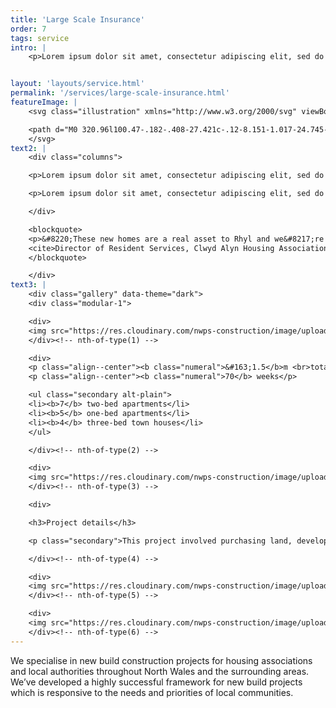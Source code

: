 ```yaml
---
title: 'Large Scale Insurance'
order: 7
tags: service
intro: |
    <p>Lorem ipsum dolor sit amet, consectetur adipiscing elit, sed do eiusmod tempor incididunt ut labore et dolore magna aliqua. Ut enim ad minim veniam, quis nostrud exercitation ullamco laboris. Lorem ipsum dolor sit amet, consectetur adipiscing. Lorem ipsum dolor sit amet, consectetur adipiscing elit, sed do eiusmod tempor incididunt ut labore et dolore magna aliqua. Ut enim ad minim veniam, quis nostrud exercitation ullamco laboris. Lorem ipsum dolor sit amet, consectetur adipiscing.</p>


layout: 'layouts/service.html'
permalink: '/services/large-scale-insurance.html'
featureImage: |
    <svg class="illustration" xmlns="http://www.w3.org/2000/svg" viewBox="0 0 771 361">

    <path d="M0 320.96l100.47-.182-.408-27.421c-.12-8.151-1.017-24.745-1.017-24.745s32.451 25.136 52.631 27.437c20.316 2.316 34.137-17.922 34.137-17.922s3.273 22.238 11.404 25.054c8.156 2.823 18.55.564 19.135-2.339.457-2.26-.327-18.106.307-33.822.179-4.429.471-8.852.936-12.96 2.1-18.586 7.966-34.335 7.966-34.335s-2.2 14.969-11.69 11.594c-9.454-3.361-11.255-7.929-23.773-15.785-12.443-7.808-9.336-2.609-25.74-13.101-16.273-10.411-28.438-16.345-30.786-20.091-2.342-3.74-7.995-11.861-7.995-11.861s-6.662 6.392-7.277 8.132c-.615 1.74 2.102 9.269 6.738 15.038 4.65 5.781 26.067 16.783 37.06 24.247 11.057 7.506 19.09 11.227 28.205 17.064 9.153 5.862 26.275 8.047 26.275 8.047s3.803 3.501-1.23 3.587c-5.024.086-12.254-6.905-15.435-1.515-3.183 5.392-13.225 28.382-12.263 26.938.962-1.443 7.085-9.39 3.336-12.19a20.906 20.906 0 00-2.018-1.362c-2.665-1.556-6.198-2.635-22.85-10.324-20.627-9.52-27.576-12.91-35.583-21.52-7.969-8.572-20.896-26.006-20.896-26.006l-6 8.117s-.225 6.255 3.776 14.173c4.016 7.943 6.38 13.495 22.204 24.096 15.949 10.68 45.003 23.405 54.059 26.14 9.088 2.747 23.513 3.282 26.179 2.53 2.667-.753 4.062-10.103 4.008-11.893-.056-1.79-11.149-2.697-14.827-2.644-3.675.054-7 12.614-22.52 18.535-15.47 5.906-51.27 7.68-37.112 3.452 14.205-4.24 36.32-8.446 18.399-8.927-17.823-.48-42.794-4.394-48.689-6.075-5.88-1.683-7.457 1.512-11.106-3.72-3.64-5.22-10.867-13.87-10.918-17.717-.05-3.843 5.945-13.376 9.7-21.465 3.751-8.082 12.196-24.934 13.751-28.435 1.555-3.498 13.762-25.234 18.139-32.937 4.372-7.697 16.357-22.496 25.816-34.121 9.457-11.62 27.971-25.295 36.58-32.457 8.615-7.166 16.41-9.188 22.57-11.488 6.168-2.304 29.695-8.757 31.677-8.842 1.984-.084 3.714 1.901 7.243-1.334 3.53-3.23 4.818-4.315 4.818-4.315s-2.255 10.725-.593 19.595c1.185 6.32 5.753 21.623 8.33 30.6 1.049 3.659 1.767 6.26 1.786 6.764.067 1.738-.239 11.169-.239 11.169s.038-7.68-2.977-7.576c-3.014.101-12.103 7.722-12.242 3.895-.14-3.823 3.391-7.77-.773-21.146-4.144-13.315-3.546-24.352-4.676-28.082-1.128-3.725-4.532-6.326-4.532-6.326s-1.225 2.791.683 9.915c1.912 7.142 6.748 21.443 7.087 30.777.34 9.36 1.658 18.015.96 26.408-.7 8.41-3.012 18.639-3.012 18.639s-9.189-14.067-9.381-19.64c-.194-5.563 4.2-22.725-2.168-33.904-6.337-11.124-14.902-20.733-25.363-18.945-10.433 1.783-27.817 10.658-33.142 18.718-5.326 8.063-13.488 20.002-17.783 30.79-4.303 10.805-9.626 19.934-5.838 29.155 3.8 9.259 4.893 14.095 16.333 13.097 11.478-1 28.518-5.299 28.747-8.797.23-3.497-16.99-31.08-16.99-31.08s-22.1 4.157-10.935 7.252c11.211 3.109 17.774 2.907 13.226 4.78-4.545 1.87-29.625 5.047-15.916 5.327 13.768.284 18.374.495 18.374.495s11.14 9.42 16.32 16.957c5.202 7.567 18.112 36.863 23.41 45.267 5.317 8.434 41.357 57.89 48.835 65.08 7.508 7.22 31.185 27.218 34.568 24.985 3.382-2.236 6.32-6.677 9.125-14.06 2.801-7.373 4.92-14.364 7.759-13.295 2.84 1.072 14.9 11.992 14.9 11.992s-4.205 22.215-8.73 22.98c-4.521.767-15.974-5.084-15.226-3.98.745 1.105 19.559 6.554 30.24 9.1 10.721 2.557 34.285 5.073 35.427-.169 1.145-5.235-12.08-6.653-10.603-5.542 1.478 1.109 10.128 3.302 11.748.307 1.62-2.993-9.024-9.26-6.837-8.16 2.189 1.105 10.898 10.753 11.407 7.014.508-3.734-5.018-13.755-5.018-13.755s6.484 14.496 6.85 8.146c.364-6.34-1.445-13.394-4.511-17.454-3.058-4.048-22.438-9.4-22.438-9.4l-13.097-8.69s-1.552 4.06-1.498 5.164c.053 1.103 10.816 5.41 10.187 6.893-.63 1.48-13.046 6.396-16.183 6.793-3.138.397-16.882-9.403-20.533-13.03-3.642-3.62-6.463-20.01-16.101-26.778-9.596-6.738-10.987-7.076-17.537-15.993-6.522-8.88-19.185-27.599-26.205-42.741-6.975-15.05-12.503-28.29-12.503-28.29s12.665-11.96 16.135-18.03c3.467-6.065 14.152-25.302 14.152-25.302s-8.647 11.12-10.196 5.93c-1.546-5.179-3.814-11.715-3.238-14.168.574-2.454 3.533-3.951 3.533-3.951s6.818 10.898 12.214 11.063c5.405.16 16.571-7.565 21.769-12.64 5.198-5.077 17.887-24.375 17.887-24.375s-17.507-12.81-29.04-22.669c-11.463-9.797-22.908-20.894-25.044-24.541-2.135-3.64-5.918-7.195-5.693-9.921.226-2.726 4.152-3.935 4.152-3.935s5.756 11.275 12.079 19.505c6.352 8.263 48.047 36.164 53.82 35.93 5.782-.233 11.963-33.442 8.682-44.667-3.268-11.182-7.703-18.838-7.703-18.838s3.438 8.05 3.929 17.984c.493 9.961-5.138 33.723-6.222 32.383-1.085-1.34 8.137-21.104 2.946-37.037-5.164-15.84-2.471-15.975-9.04-19.396-6.55-3.414-12-5.176-12.287-4.141-.29 1.035 5.798 9.24 5.24 18.83-.563 9.613-7.628 31.929-9.37 30.628-1.743-1.298 9.062-22.74 6.493-34.588-2.558-11.798-2.684-14.512-6.74-15.324-4.05-.81-20.179 4.09-24.729 6.692-4.541 2.601-7.843 11.247-7.843 11.247s-4.124-3.53-3.974.193c.148 3.73 2.688 9.045 5.163 12.674 2.48 3.633 7.93 14.327 5.416 18.207-2.513 3.88-10.486 13.15-10.261 10.394.224-2.753 4.68-8.091 1.422-14.449-3.25-6.34-3.107-11.118-8.303-8.153-5.192 2.966-6.55 10.87-6.353 15.986.193 5.122 1.983 8.47 1.983 8.47l4.106 2.913s-3.498 4.268-4.684 8.095c-1.186 3.831 4.698 26.733 6.155 29.8 1.459 3.07 13.829 18.312 15.85 18.242 2.023-.07 6.67-1.975 6.67-1.975s-2.981 9.55-4.495 13.804c-1.515 4.26-15.837 34.958-18.105 37.49-2.267 2.534-6.127 7.583-6.127 7.583s14.562-16.638 16.97-24.112c2.404-7.464 9.45-25.237 9.862-23.5.41 1.741.554 13.33-.183 20.045-.74 6.724-2.482 13.842-3.42 24.135-.94 10.32-3.544 38.564-3.544 38.564s.018 8.963 1.23 13.608c1.212 4.656 17.788 23.536 14.69 23.582-3.095.047-31.779-6.74-17.417 2.426 14.461 9.23 35.783 22.469 35.783 22.469s-32.615-3.281-24.104 2.817c8.546 6.126 29.697 13.267 22.785 14.429-6.902 1.161-29.907-3.037-29.833-1.21.073 1.83-.352 8.424-5.524 8.464-5.163.039-22.46-3.847-22.46-3.847s-.58-6.553-.75-11.28c-.17-4.719 20.573.53 18.8-.911-1.772-1.44-15.752.154-16.95-4.557-1.195-4.703-2.924-24.205-1.485-22.064 1.44 2.148 1.564 24.243 2.131 30.42.568 6.186 1.755 10.556 2.561 13.836.806 3.286 2.478 11.331 7.001 12.773 4.53 1.445 31.694 5.735 34.333 2.401 2.64-3.337-20.074-7.99-16.607-7.643 3.472.345 26.305 6.485 28.347 5.364 2.046-1.119 4.721-3.72.868-4.066-3.849-.348-26.702-7.559-27.903-11.586-1.196-4.02 24.306 9.025 29.215 9.73 4.92.71 11.064 5.114 15.727-.096 4.661-5.21 7.08-20.728 10.108-23.335 3.029-2.608 7.448-12.585 7.448-12.585s-26.883-30.316-29.388-32.09c-2.501-1.772-24.385-54.509-26.108-63.005-1.718-8.47-3.781-41.573-1.986-47.246 1.79-5.669 7.638-11.468 13.733-11.677 6.104-.209 16.226 12.462 18.942 19.433 2.724 6.991 11.231 41.28 14.405 49.803 3.186 8.546 26.16 56.345 27.696 58.882 1.537 2.54 15.823 19.248 13.467 21.49-2.354 2.24-18.656 7.585-14.098 7.167 4.562-.418 11.607-7.506 14.631-3.852 3.028 3.658 11.083 14.688 13.128 19.498 2.047 4.819 2.775 11.52 3.34 15.247.565 3.733-.849 10.473-2.318 9.73-1.47-.74-2.074-5.221-2.074-5.221s2.29-23.112 3.357-23.122c1.068-.01 8.955 6.992 10.633-1.212 1.673-8.192-1.94-27.77-2.421-29.979-.482-2.207-22.472 3.987-23.63 2.16-1.157-1.823 23.526 2.27 23.148-4.367l-.647-11.401s-2.003 2.235-12.248 2.758c-10.216.524-20.89-1.51-20.89-1.51s-.45-15.327 2.025-15.006c2.475.319 26.093 6.497 29.05 2.415 2.956-4.08 3.245-11.402 3.245-11.402s3.208.302-8.83.166c-11.994-.138-25.109-2.432-25.109-2.432s-3.169 26.67-2.498 19.35c.673-7.308 2.63-16.809 2.135-26.241-.492-9.407-3.463-32.774-1.02-39.301 2.442-6.521 8.052-12.408 9.407-19.604 1.35-7.185 4.387-34.32 5.966-37.208 1.578-2.89 21.835 6.657 24.416 9.057 2.582 2.402 7.127 14.373 5.485 22.29-1.646 7.93-4.038 21.282-4.08 26.683-.043 5.406-5.65 14.121-5.235 15.198.413 1.077-.386 30.208.963 22.882 1.346-7.314 1.943-15.328 1.943-15.328s-1.567 21.89-2.647 27.76c-1.08 5.876-1.288 14.683.907 22 2.197 7.335 9.525 29.074 11.58 27.568 2.059-1.51 4.729-10.814 7.466-24.906 2.728-14.054 1.821-34.96.27-42.971-1.547-7.992 4.785-9.554 2.938-16.77-1.844-7.199-5.548-28.022-6.452-37.333-.897-9.286-3.027-15.653-5.295-18.434-2.262-2.777-20.595-14.546-23.13-16.235-2.534-1.689-10.614-3.181-10.614-3.181s-6.85 8.027-10.195 10.267c-3.345 2.237-7.437 3.435-7.437 3.435s-4.361-4.106-6.666-8.623c-2.298-4.511-9.392-15.522-9.392-15.522s-5.39 1.95-5.662 3.366c-.273 1.415 1.12 8.754 2.305 11.883 1.187 3.136-.928 15.928 2.474 15.111 3.405-.818 12.511-5.007 12.511-5.007s2.582 3.108 2.895 9.132c.314 6.038 1.147 35.315 1.947 30.632.798-4.676-2.312-30.976.905-35.693 3.214-4.718 13.088 4.564 13.088 4.564s.656 5.682-2.164 11.48c-2.82 5.798-11.164 25.73-11.972 23.595-.806-2.129-5.815-11.656-10.001-19.03-4.175-7.35-7.56-12.929-8.532-18.568-.968-5.63-4.908-22.777-7.781-25.486-2.87-2.708-1.556-3.807-8.346-2.86-6.779.945-27.888 7.643-21.45 7.418 6.447-.227 14.17-2.602 21.925-4.63 7.767-2.033 12.758-5.022 15.083-6.51 0 0 .345-13.678.475-17.88.131-4.195 2.441-12.657 2.23-16.825-.21-4.164.6-8.37-1.441-8.282-2.043.087-3.417 6.744-3.294 9.172.122 2.43-2.889 10.564.4 7.992 3.287-2.573 4.317-9.231 7.176-13.523 2.856-4.293 4.562-4.365 6.18-6.173 1.615-1.806 5.386-8.221 5.386-8.221s10.72 1.612 20.964 6.39c10.29 4.797 27.8 19.163 30.5 17.645 2.7-1.518 7.577-1.715 3.512-5.42-4.06-3.697-27.443-18.088-33.79-20.596-6.332-2.498-26.326-11.288-29.729-11.13-3.397.157-8.116 1.062-6.977 3.426 1.14 2.365 15.485 8.993 15.393 7.263-.092-1.729-7.145-5.912-7.217-7.29-.07-1.38 4.027-14.337 9.954-18.412 5.93-4.077 20.146-7.186 20.146-7.186s-8.55 19.07-3.91 16.082c4.647-2.986 2.902-15.689 9.086-15.648 6.197.042 16.195 5.787 16.622 7.152.427 1.368-7.868 19.132-3.26 15.094 4.61-4.042 5.129-12.753 6.614-11.088 1.485 1.668 4.881 11.955 5.439 15.42.557 3.468.338 17.133.14 19.597-.201 2.465-3.056 7.15-3.689 8.232-.632 1.08-6.242 12.215-6.242 12.215s-7.497 8.752-5.475 7.616c2.023-1.136 7.316-5.926 7.44-3.813.125 2.113-3.925 4.385-6.235 6.592-2.309 2.204-4.15 6.513-4.62 4.41-.468-2.1 2.027-7.135 2.845-11.045.815-3.906 1.285-7.794 1.53-9.561.245-1.767-1.06-6.282.43-4.585 1.486 1.695 3.16.573 1.713 5.554-1.45 4.983-6.58 18.58-8.828 21.843-2.249 3.263-10.693 13.825-16.87 15.101-6.167 1.276-14.16.493-18.44-2.181-4.27-2.666-11.005-6.647-11.464-15.753-.46-9.085-1.684-19.855-1.66-26.125.027-6.26-.696-13.863.796-18.083 1.489-4.22 2.708-7.043 2.708-7.043s5.392-1.28 20.365 3.593c15.062 4.904 36.307 19.041 36.307 19.041s-10.21 33.867-12.461 37.133c-2.251 3.266-6.048 3.755-5.89 6.58.158 2.83 18.272 23.479 18.163 33.828-.108 10.375-35.59 36.301-24.676 31.347 10.936-4.965 14.82-16.937 12.607-6.449-2.218 10.51-13.954 33.207-15.433 38.316-1.48 5.112-7.186 9.949-11.775 9.313-4.58-.636-15.444-1.507-15.444-1.507s2.305 11.198 5.87 12.586c3.57 1.392 6.017 1.347 6.017 1.347s2.356 11.63 2.412 12.725c.057 1.094 7.956 10.862 8.053 12.697.096 1.834-2.84 6.28-12.17 9.71-9.308 3.422-18.97 6.474-22.553 4.685-3.577-1.788-20.724-26.694-23.21-28.104-2.482-1.41-27.027-12.18-29.585-16.087-2.55-3.904-1.965-14.666-1.965-14.666s7.836-.52 12.389 1.893c4.56 2.42 7.072 4.885 7.072 4.885s-.156 4.322 2.829 9.67c2.992 5.361 7.663 17.23 11.103 24.442 3.45 7.231 10.396 22.126 16.826 25.353 6.452 3.238 16.42-7.897 22.549-4.663 6.147 3.241 14.899 8.68 21.381 10.834 6.498 2.158 17.106 13.947 20.125 16.904 2.619 2.566 16.203 3.937 21.024 1.331.743-.402 1.278-.9 1.532-1.5 1.889-4.501 12.685-34.041 14.286-25.507 1.603 8.555 2.531 29.503 5.911 25.727 3.383-3.774 6.176-16.905 5.73-23.994-.446-7.076-.554-14.517-3.12-15.226-2.563-.708-14.27-4.26-17-1.998-2.732 2.258-10.696 12.736-11.335 20.17-.639 7.448 3.593 24.582 6.826 24.56 3.237-.024-4.404-13.79-3.43-21.619.971-7.82-1.281-27.791 6.576-27.903 7.873-.113 18.886 9.385 20.14 6.395 1.253-2.988 2.84-6.35 2.317-8.94-.524-2.587-19.194-8.586-16.624-7.518 2.574 1.068 17.54 4.908 19.145 7.48 1.605 2.576-4.282 6.37-1.787 5.965 2.5-.405 4.785-4.151 5.388-6.015.549-1.7 6.188-31.13 9.172-43.309.292-1.181.556-2.2.787-3.016 2.627-9.23 3.912-16.948 4.076-19.877.166-2.928-25.242-8.49-17.026-8.333 8.237.157 14.134 8.035 13.509 4.035-.623-3.999-12.404-14.602-6.892-12.206 5.529 2.4 9.498 13.603 11.047 9.913 1.55-3.688 2.446-11.728 3.065-13.2.618-1.47.59-17.805-5.23-29.918-5.793-12.055-10.237-20.158-13.14-21.135-2.9-.973-8.782-4.344-13.253-2.401-4.467 1.94-8.313 8.143-10.181 17.865-1.87 9.741-2.624 49.46-3.048 54.191-.421 4.732-2.356 19.71.287 16.369 2.642-3.34 2.172-22.603 4.806-31.73 2.628-9.112 15.778-9.116 12.97-14.102-2.805-4.974-19.223-7.01-12.565-13.683 6.662-6.673 7.562-9.214 7.314-13.152-.248-3.934-1.606-14.26 2.374-18.326 3.98-4.065 9.867-6.062 15.713-8.772 5.853-2.712 15.3-10.202 15.3-10.202s8.228 10.782 16.192 22.35c8.007 11.633 11.801 44.558 13.669 55.467 1.875 10.943 5.71 74.53 5.021 85.38-.689 10.88-5.764 42.95-5.764 42.95s3.989-42.177 3.635-52.265c-.352-10.057-3.436-48.15-7.687-62.021-4.234-13.81-25.428-55.274-25.218-57.44.208-2.17 8.02-8.186 8.02-8.186s-18.04-2.977-18.467-4.037c-.425-1.06 10.074-24.676 10.074-24.676s8.86 9.673 16.624 13.334c7.788 3.672 19.01 4.715 19.01 4.715l8.996 9.436s-.042-5.42 1.44-9.802c1.478-4.38 2.562-18.814 2.347-21.676-.214-2.863-.323-4.294-.323-4.294s3.607 9.558 6.477 18.813c2.88 9.286 11.322 48.294 12.899 68.79 1.586 20.615 3.487 35.768 4.002 42.45.516 6.692 5.048 60.686 5.425 65.601.38 4.922 3.562 21.996 3.562 21.996s-4.681-46.14-5.25-67.892c-.566-21.63-2.39-59.352-.403-71.543 1.98-12.16 2.72-39.922 2.578-41.735-.143-1.812-13.948-6.055-13.67-7.153.28-1.095 7.5-6.415 7.5-6.415s.186-11.572-6.689-15.999c-6.857-4.412-16.284-9.784-16.284-9.784s-.85-6.157 1.016-13.078c1.863-6.915 5.877-13.386 7.93-10.85 2.054 2.541-1.34 13.74-4.112 15.696-2.774 1.959-5.89 2.873-6.43-.792-.54-3.663 1.1-10.038.357-12.893-.744-2.854-1.644-7.792-4.474-10.286-2.823-2.487-8.157-6.946-21.005-6.628-12.799.32-37.2-2.719-37.51-3.479-.308-.762-.74-3.325 3.635-3.787 4.38-.46 2.534-.893 19.36 1.694 16.923 2.603 41.165 6.462 46.74 6.735 5.584.274 16.253.847 16.643 2.403.388 1.558-6.32 4.214-8.762 3.534-2.443-.68-2.218-1.214-4.373-1.642-2.152-.43-5.401-1.334-14.25-3.032-8.821-1.693-47.347-6.44-50.232-6.825-2.883-.387 1.732-12.738 4.205-18.273 2.477-5.526 12.285-17.59 16.823-19.62 4.54-2.033-9.894 22.123-5.513 17.781 4.384-4.34 6.846-17.337 11.11-19.611 4.267-2.28 18.966-1.491 20.724.997 1.76 2.493-5.13 22.757-1.888 16.898 3.241-5.854-.889-15.467 5.481-14.5 6.381.968 10.147 5.44 13.05 12.3 2.91 6.876 4.464 20.1 4.177 23.25-.286 3.15-2.847 4.313-9.904 2.02-7.038-2.29-50.844-6.76-53.66-6.11-2.813.647-5.208 7.483-5.571 9.83-.36 2.348.578 8.532 1.22 10.323.642 1.791.3 8.31.886 5.42.587-2.884-.809-15.8.696-12.758 1.51 3.046-.418 13.008-.345 17.951.074 4.951 3.568 21.814 5.159 25.949 1.594 4.144 6.55 11.33 16.113 12.566 9.59 1.236 17.806-2.24 22.196-7.43 4.391-5.19 8.63-15.917 8.63-15.917s9.97 29.833 8.106 29.898c-1.86.068-4.985-2.482-5.522.995-.54 3.478-.695 8.544-1.432 9.368-.74.824-5.994 1.803-5.994 1.803s-5.508-6.2-6.813-5.89c-1.305.313-19.217 12.876-12.652 8.406 6.567-4.475 7.468-14.063 12.212-10.78 4.757 3.29 6.572 9.885 6.69 11.482.117 1.594 5.046 17.75 4.982 27.685-.065 9.961 2.549 38.027 1.67 44.298-.883 6.279.41 38.527.693 42.37.283 3.848-.443 12.402-.283 14.605.164 2.207 6.207 17.906 7.778 17.055 1.568-.853 7.099-10.63 8.124-15.075 1.025-4.441 1.967-9.982.295-21.26-1.665-11.237-6.437-49.35-7.21-63.154-.768-13.753-2.28-23.13-4.182-30.59-1.896-7.443-8.293-21.652-6.365-24.382 1.926-2.728 4.552-28.032 5.185-30.173.636-2.14 6.619-3.96 11.605-1.508 4.995 2.455 20.105 7.194 21.861 8.99 1.759 1.799 11.453 38.17 10.904 31.457-.544-6.697-13.484-33.491-7.91-31.037 5.583 2.457 16.565 7.935 20.183 12.36 3.627 4.435 15.724 31.55 19.441 39.846 3.733 8.325 6.472 17.796 8.78 25.392 2.313 7.616 4.843 43.126 4.264 49.236-.58 6.118-2.964 26.77-4.025 27.343-1.061.577-5.456-2.147-13.319-3.415-7.842-1.266-15.85 1.918-14.064 3.56 1.79 1.64 4.2.768 4.2.768s-1.101 6.702.048 7.243c1.149.543 4.185.5 8.33.438 4.152-.057 13.421 1.21 13.421 1.21s3.35 13.135 4.196 16.496c.846 3.367.662 10.974-.722 14.374-1.384 3.399-5.298 9.932-5.05 6.256.246-3.673.86-9.598.86-9.598s-2.596 12.154-4.46 9.912c-1.86-2.241-.003-13.246.069-12.401.072.843-1.64 16.932-4.66 14.132-3.017-2.792-.508-16.048-.508-16.048s-3.131 15.799-3.736 11.857c-.605-3.936.99-4.796.5-10.696-.491-5.891-2.274-13.998-3.496-12.024-1.222 1.977-.823 16.845-3.595 13.5-2.767-3.336-3.802-9.21-2.58-14.543 1.222-5.327-.73-15.622 3.614-16.52 4.348-.9 17.323 5.056 18.098 1.13.777-3.924.397-8.383.3-9.496-.093-1.113 4.56-5.091-4.277-4.665-8.817.422-21.307 6.183-21.212 3.959.093-2.22 1.065-20.519.366-29.06-.704-8.523-6.092-17.47.218-23.92 6.314-6.452 20.399-21.585 12.008-16.99-8.382 4.586-17.674 17.946-15.276 10.5 2.392-7.438 3.49-17.282 2.104-14.249-1.39 3.035-3.785 13.743-3.916 8.83-.13-4.908-2.706-23.057-4.206-31.412-1.495-8.334-4.346-13.371-4.346-13.371s2.76 27.24 3.157 32.12c.398 4.885 5.06 58.803 7.016 65.955 1.96 7.172 13.073 64.918 13.328 68.02.257 3.102-138.63-2.756-138.63-2.756s8.926-2.567 10.994-3.691c2.07-1.123-.128-38.793 1.341-44.835 1.467-6.036 17.726-10.404 16.603-11.205-1.125-.801-12.992 1.313-12.992 1.313s-.965-6.527-2.106-11.676a1361.916 1361.916 0 00-2.253-10.003s-2.824 5.481-1.55 12.794c1.28 7.328 5.415 58.042 4.347 62.198-1.067 4.16-7.455 8.92-9.577 9.214-2.121.294-12.624 3.142-12.573 3.97.054.831 131.208 2.407 141.93 1.204 10.753-1.21 31.23-10.14 34.992-8.757 3.766 1.386 68.178 38.224 68.178 38.224s-74.995 19.697-96.339 19.697c-21.216.005-174.916-11.677-186.532-10.543-11.583 1.128-37.557 7.809-50.653 7.819-13.046.006-92.707-10.298-98.351-11.915-5.631-1.614-53.856-.951-53.856-.951l51.759-28.793-149.593.649s-3.277 4.074-1.821 4.593c1.457.516 153.067-1.478 153.067-1.478s1.348 9.174 19.724 11.799c18.488 2.64 59.416 7.41 76.268 11.753 16.956 4.375 60.384-29.489 64.01-21.785 3.638 7.73 2.298 21.052 12.679 16.573 10.399-4.487 14.274-19.5 14.274-19.5l-22.377-.414s158.158 2.964 166.309.652c8.166-2.315 37.565-18.398 44.603-15.055 7.06 3.353 10.852 7.878 14.395 9.564 3.549 1.687 121.76-.348 121.76-.348" stroke="#FA6E34" stroke-width="2" fill="none" fill-rule="evenodd" stroke-linejoin="round"/>
    </svg>
text2: |
    <div class="columns">

    <p>Lorem ipsum dolor sit amet, consectetur adipiscing elit, sed do eiusmod tempor incididunt ut labore et dolore magna aliqua. Ut enim ad minim veniam, quis nostrud exercitation ullamco laboris. Lorem ipsum dolor sit amet, consectetur adipiscing. Lorem ipsum dolor sit amet, consectetur adipiscing elit, sed do eiusmod tempor incididunt ut labore et dolore magna aliqua. Ut enim ad minim veniam, quis nostrud exercitation ullamco laboris. Lorem ipsum dolor sit amet, consectetur adipiscing.</p>

    <p>Lorem ipsum dolor sit amet, consectetur adipiscing elit, sed do eiusmod tempor incididunt ut labore et dolore magna aliqua. Ut enim ad minim veniam, quis nostrud exercitation ullamco laboris. Lorem ipsum dolor sit amet, consectetur adipiscing. Lorem ipsum dolor sit amet, consectetur adipiscing elit, sed do eiusmod tempor incididunt ut labore et dolore magna aliqua. Ut enim ad minim veniam, quis nostrud exercitation ullamco laboris. Lorem ipsum dolor sit amet, consectetur adipiscing.</p>

    </div>

    <blockquote>
    <p>&#8220;These new homes are a real asset to Rhyl and we&#8217;re proud to be part of this transformation in the town.&#8221;</p>
    <cite>Director of Resident Services, Clwyd Alyn Housing Association</cite>
    </blockquote>

    </div>
text3: |
    <div class="gallery" data-theme="dark">
    <div class="modular-1">

    <div>
    <img src="https://res.cloudinary.com/nwps-construction/image/upload/f_auto/v1617878863/website/westbourne-1_pcdoyj.jpg" alt="">
    </div><!-- nth-of-type(1) -->

    <div>
    <p class="align--center"><b class="numeral">&#163;1.5</b>m <br>total budget</p>
    <p class="align--center"><b class="numeral">70</b> weeks</p>

    <ul class="secondary alt-plain">
    <li><b>7</b> two-bed apartments</li>
    <li><b>5</b> one-bed apartments</li>
    <li><b>4</b> three-bed town houses</li> 
    </ul>

    </div><!-- nth-of-type(2) -->

    <div>
    <img src="https://res.cloudinary.com/nwps-construction/image/upload/f_auto/v1617878863/website/westbourne-2_fpkrlo.jpg" alt="">
    </div><!-- nth-of-type(3) -->

    <div>

    <h3>Project details</h3>

    <p class="secondary">This project involved purchasing land, developing sub-contractors, managing supply chains, and minimising disruptions. We also developed boundaries, added car parking, and landscaped the site.</p>

    </div><!-- nth-of-type(4) -->

    <div>
    <img src="https://res.cloudinary.com/nwps-construction/image/upload/f_auto/v1617878863/website/westbourne-3_zhgyyt.jpg" alt="">
    </div><!-- nth-of-type(5) -->

    <div>
    <img src="https://res.cloudinary.com/nwps-construction/image/upload/f_auto/v1617878863/website/westbourne-4_sdaw8h.jpg" alt="">
    </div><!-- nth-of-type(6) -->
---
```


<p class="dropcap">We specialise in new build construction projects for housing associations and local authorities throughout North Wales and the surrounding areas. We&#8217;ve developed a highly successful framework for new build projects which is responsive to the needs and priorities of local communities.</p>